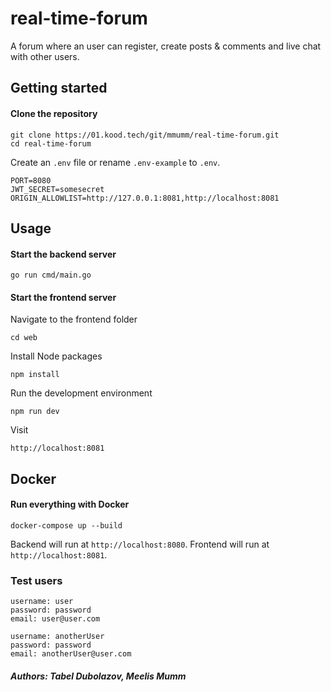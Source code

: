 # real-time-forum

A forum where an user can register, create posts & comments and live chat with other users.

## Getting started

#### Clone the repository

```
git clone https://01.kood.tech/git/mmumm/real-time-forum.git
cd real-time-forum
```

Create an `.env` file or rename `.env-example` to `.env`.

```
PORT=8080
JWT_SECRET=somesecret
ORIGIN_ALLOWLIST=http://127.0.0.1:8081,http://localhost:8081
```

## Usage

#### Start the backend server

```
go run cmd/main.go
```

#### Start the frontend server

Navigate to the frontend folder

```
cd web
```

Install Node packages

```
npm install
```

Run the development environment

```
npm run dev
```

Visit

```
http://localhost:8081
```

## Docker

#### Run everything with Docker

```
docker-compose up --build
```

Backend will run at `http://localhost:8080`.
Frontend will run at `http://localhost:8081`.

### Test users

```
username: user
password: password
email: user@user.com

username: anotherUser
password: password
email: anotherUser@user.com
```

##### Authors: Tabel Dubolazov, Meelis Mumm
